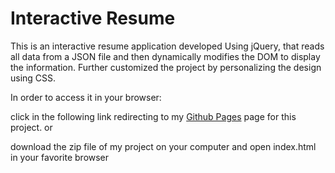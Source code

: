# Interactive Resume
 
This is an interactive resume application developed Using jQuery, that reads all data from a JSON file and then dynamically modifies the DOM to display the information. Further customized the project by personalizing the design using CSS.

In order to access it in your browser:

click in the following link redirecting to my [Github Pages](http://http://bjlaa.github.io/Iteractive-Resume) page for this project.
or

download the zip file of my project on your computer and open index.html in your favorite browser